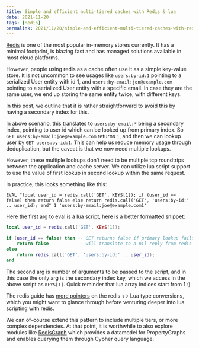 ```yaml
---
title: Simple and efficient multi-tiered caches with Redis & lua
date: 2021-11-20
tags: [Redis]
permalink: 2021/11/20/simple-and-efficient-multi-tiered-caches-with-redis-and-lua/
---
```


[Redis](https://redis.io/) is one of the most popular in-memory stores currently. It has a minimal footprint, is blazing fast and has managed solutions available in most cloud platforms.

However, people using redis as a cache often use it as a simple key-value store. It is not uncommon to see usages like `users:by-id:1` pointing to a serialized User entity with id 1, and `users:by-email:jon@example.com` pointing to a serialized User entity with a specific email. In case they are the same user, we end up storing the same entity twice, with different keys.

In this post, we outline that it is rather straightforward to avoid this by having a secondary index for this. 

In above scenario, this translates to `users:by-email:*` being a secondary index, pointing to user id which can be looked up from primary index. So `GET users:by-email:joe@example.com` returns `1`, and then we can lookup user by `GET users:by-id:1`. This can help us reduce memory usage through deduplication, but the caveat is that we now need multiple lookups. 

However, these multiple lookups don't need to be multiple tcp roundtrips between the application and cache server. We can utilize lua script support to use the value of first lookup in second lookup within the same request.

In practice, this looks something like this:

```
EVAL "local user_id = redis.call('GET', KEYS[1]); if (user_id == false) then return false else return redis.call('GET', 'users:by-id:' .. user_id); end" 1 'users:by-email:joe@example.com1'
```

Here the first arg to eval is a lua script, here is a better formatted snippet: 

```lua
local user_id = redis.call('GET', KEYS[1]);

if (user_id == false) then -- GET returns false if primary lookup fails
    return false           -- will translate to a nil reply from redis
else 
    return redis.call('GET', 'users:by-id:' .. user_id); 
end
```

The second arg is number of arguments to be passed to the script, and in this case the only arg is the secondary index key, which we access in the above script as `KEYS[1]`. Quick reminder that lua array indices start from 1 :)

The redis guide has [more pointers](https://redis.io/commands/eval#conversion-between-lua-and-redis-data-types) on the redis <-> Lua type conversions, which you might want to glance through before venturing deeper into lua scripting with redis.

We can of-course extend this pattern to include multiple tiers, or more complex dependencies. At that point, it is worthwhile to also explore modules like [RedisGraph](https://oss.redis.com/redisgraph/) which provides a datamodel for PropertyGraphs and enables querying them through Cypher query language.
